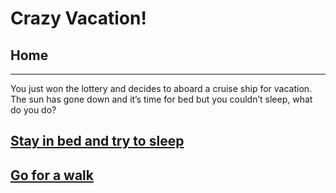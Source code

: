 # Crazy Vacation!
## Home
---
You just won the lottery and decides to aboard a cruise ship for vacation. The sun has gone down and it’s time for bed but you couldn’t sleep, what do you do?
## [Stay in bed and try to sleep](bed)
## [Go for a walk](walk)